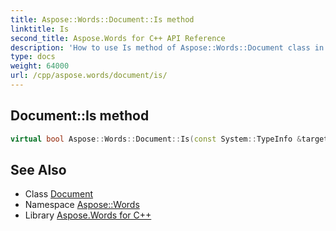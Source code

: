 ```yaml
---
title: Aspose::Words::Document::Is method
linktitle: Is
second_title: Aspose.Words for C++ API Reference
description: 'How to use Is method of Aspose::Words::Document class in C++.'
type: docs
weight: 64000
url: /cpp/aspose.words/document/is/
---
```

## Document::Is method




```cpp
virtual bool Aspose::Words::Document::Is(const System::TypeInfo &target) const override
```

## See Also

* Class [Document](../)
* Namespace [Aspose::Words](../../)
* Library [Aspose.Words for C++](../../../)
